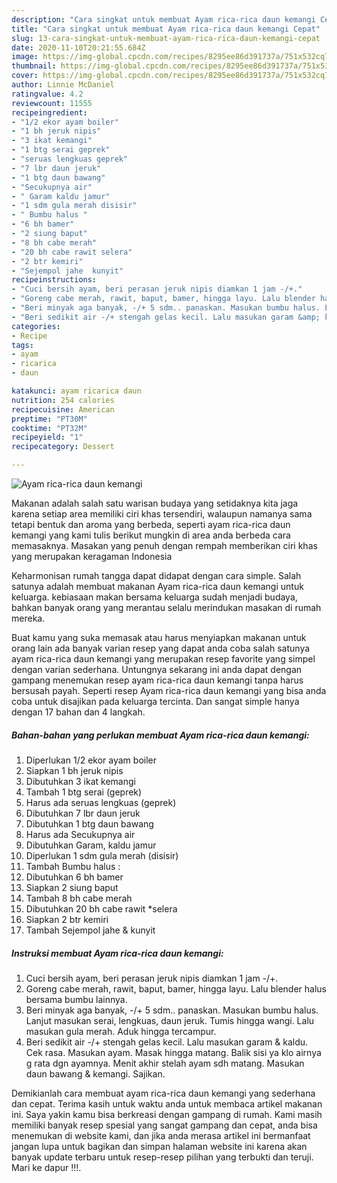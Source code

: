```yaml
---
description: "Cara singkat untuk membuat Ayam rica-rica daun kemangi Cepat"
title: "Cara singkat untuk membuat Ayam rica-rica daun kemangi Cepat"
slug: 13-cara-singkat-untuk-membuat-ayam-rica-rica-daun-kemangi-cepat
date: 2020-11-10T20:21:55.684Z
image: https://img-global.cpcdn.com/recipes/8295ee86d391737a/751x532cq70/ayam-rica-rica-daun-kemangi-foto-resep-utama.jpg
thumbnail: https://img-global.cpcdn.com/recipes/8295ee86d391737a/751x532cq70/ayam-rica-rica-daun-kemangi-foto-resep-utama.jpg
cover: https://img-global.cpcdn.com/recipes/8295ee86d391737a/751x532cq70/ayam-rica-rica-daun-kemangi-foto-resep-utama.jpg
author: Linnie McDaniel
ratingvalue: 4.2
reviewcount: 11555
recipeingredient:
- "1/2 ekor ayam boiler"
- "1 bh jeruk nipis"
- "3 ikat kemangi"
- "1 btg serai geprek"
- "seruas lengkuas geprek"
- "7 lbr daun jeruk"
- "1 btg daun bawang"
- "Secukupnya air"
- " Garam kaldu jamur"
- "1 sdm gula merah disisir"
- " Bumbu halus "
- "6 bh bamer"
- "2 siung baput"
- "8 bh cabe merah"
- "20 bh cabe rawit selera"
- "2 btr kemiri"
- "Sejempol jahe  kunyit"
recipeinstructions:
- "Cuci bersih ayam, beri perasan jeruk nipis diamkan 1 jam -/+."
- "Goreng cabe merah, rawit, baput, bamer, hingga layu. Lalu blender halus bersama bumbu lainnya."
- "Beri minyak aga banyak, -/+ 5 sdm.. panaskan. Masukan bumbu halus. Lanjut masukan serai, lengkuas, daun jeruk. Tumis hingga wangi. Lalu masukan gula merah. Aduk hingga tercampur."
- "Beri sedikit air -/+ stengah gelas kecil. Lalu masukan garam &amp; kaldu. Cek rasa. Masukan ayam. Masak hingga matang. Balik sisi ya klo airnya g rata dgn ayamnya. Menit akhir stelah ayam sdh matang. Masukan daun bawang &amp; kemangi. Sajikan."
categories:
- Recipe
tags:
- ayam
- ricarica
- daun

katakunci: ayam ricarica daun 
nutrition: 254 calories
recipecuisine: American
preptime: "PT30M"
cooktime: "PT32M"
recipeyield: "1"
recipecategory: Dessert

---
```



![Ayam rica-rica daun kemangi](https://img-global.cpcdn.com/recipes/8295ee86d391737a/751x532cq70/ayam-rica-rica-daun-kemangi-foto-resep-utama.jpg)

Makanan adalah salah satu warisan budaya yang setidaknya kita jaga karena setiap area memiliki ciri khas tersendiri, walaupun namanya sama tetapi bentuk dan aroma yang berbeda, seperti ayam rica-rica daun kemangi yang kami tulis berikut mungkin di area anda berbeda cara memasaknya. Masakan yang penuh dengan rempah memberikan ciri khas yang merupakan keragaman Indonesia



Keharmonisan rumah tangga dapat didapat dengan cara simple. Salah satunya adalah membuat makanan Ayam rica-rica daun kemangi untuk keluarga. kebiasaan makan bersama keluarga sudah menjadi budaya, bahkan banyak orang yang merantau selalu merindukan masakan di rumah mereka.

Buat kamu yang suka memasak atau harus menyiapkan makanan untuk orang lain ada banyak varian resep yang dapat anda coba salah satunya ayam rica-rica daun kemangi yang merupakan resep favorite yang simpel dengan varian sederhana. Untungnya sekarang ini anda dapat dengan gampang menemukan resep ayam rica-rica daun kemangi tanpa harus bersusah payah.
Seperti resep Ayam rica-rica daun kemangi yang bisa anda coba untuk disajikan pada keluarga tercinta. Dan sangat simple hanya dengan 17 bahan dan 4 langkah.


<!--inarticleads1-->

##### Bahan-bahan yang perlukan membuat Ayam rica-rica daun kemangi:

1. Diperlukan 1/2 ekor ayam boiler
1. Siapkan 1 bh jeruk nipis
1. Dibutuhkan 3 ikat kemangi
1. Tambah 1 btg serai (geprek)
1. Harus ada seruas lengkuas (geprek)
1. Dibutuhkan 7 lbr daun jeruk
1. Dibutuhkan 1 btg daun bawang
1. Harus ada Secukupnya air
1. Dibutuhkan  Garam, kaldu jamur
1. Diperlukan 1 sdm gula merah (disisir)
1. Tambah  Bumbu halus :
1. Dibutuhkan 6 bh bamer
1. Siapkan 2 siung baput
1. Tambah 8 bh cabe merah
1. Dibutuhkan 20 bh cabe rawit *selera
1. Siapkan 2 btr kemiri
1. Tambah Sejempol jahe &amp; kunyit




<!--inarticleads2-->

##### Instruksi membuat  Ayam rica-rica daun kemangi:

1. Cuci bersih ayam, beri perasan jeruk nipis diamkan 1 jam -/+.
1. Goreng cabe merah, rawit, baput, bamer, hingga layu. Lalu blender halus bersama bumbu lainnya.
1. Beri minyak aga banyak, -/+ 5 sdm.. panaskan. Masukan bumbu halus. Lanjut masukan serai, lengkuas, daun jeruk. Tumis hingga wangi. Lalu masukan gula merah. Aduk hingga tercampur.
1. Beri sedikit air -/+ stengah gelas kecil. Lalu masukan garam &amp; kaldu. Cek rasa. Masukan ayam. Masak hingga matang. Balik sisi ya klo airnya g rata dgn ayamnya. Menit akhir stelah ayam sdh matang. Masukan daun bawang &amp; kemangi. Sajikan.




Demikianlah cara membuat ayam rica-rica daun kemangi yang sederhana dan cepat. Terima kasih untuk waktu anda untuk membaca artikel makanan ini. Saya yakin kamu bisa berkreasi dengan gampang di rumah. Kami masih memiliki banyak resep spesial yang sangat gampang dan cepat, anda bisa menemukan di website kami, dan jika anda merasa artikel ini bermanfaat jangan lupa untuk bagikan dan simpan halaman website ini karena akan banyak update terbaru untuk resep-resep pilihan yang terbukti dan teruji. Mari ke dapur !!!. 
